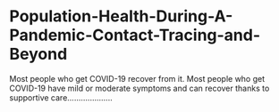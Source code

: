 # Population-Health-During-A-Pandemic-Contact-Tracing-and-Beyond
Most people who get COVID-19 recover from it. Most people who get COVID-19 have mild or moderate symptoms and can recover thanks to supportive care....................
